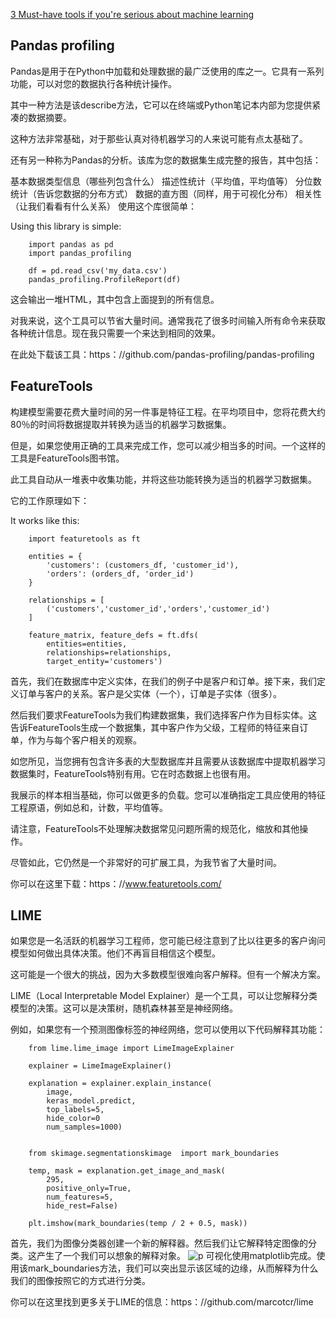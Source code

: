 [3 Must-have tools if you're serious about machine learning](https://fizzylogic.nl/2018/08/21/5-must-have-tools-if-youre-serious-about-machine-learning/)

## Pandas profiling

Pandas是用于在Python中加载和处理数据的最广泛使用的库之一。它具有一系列功能，可以对您的数据执行各种统计操作。

其中一种方法是该describe方法，它可以在终端或Python笔记本内部为您提供紧凑的数据摘要。

这种方法非常基础，对于那些认真对待机器学习的人来说可能有点太基础了。

还有另一种称为Pandas的分析。该库为您的数据集生成完整的报告，其中包括：

基本数据类型信息（哪些列包含什么）
描述性统计（平均值，平均值等）
分位数统计（告诉您数据的分布方式）
数据的直方图（同样，用于可视化分布）
相关性（让我们看看有什么关系）
使用这个库很简单：

Using this library is simple:

        import pandas as pd
        import pandas_profiling

        df = pd.read_csv('my_data.csv')
        pandas_profiling.ProfileReport(df)

这会输出一堆HTML，其中包含上面提到的所有信息。

对我来说，这个工具可以节省大量时间。通常我花了很多时间输入所有命令来获取各种统计信息。现在我只需要一个来达到相同的效果。

在此处下载该工具：https：//github.com/pandas-profiling/pandas-profiling

## FeatureTools

构建模型需要花费大量时间的另一件事是特征工程。在平均项目中，您将花费大约80％的时间将数据提取并转换为适当的机器学习数据集。

但是，如果您使用正确的工具来完成工作，您可以减少相当多的时间。一个这样的工具是FeatureTools图书馆。

此工具自动从一堆表中收集功能，并将这些功能转换为适当的机器学习数据集。

它的工作原理如下：

It works like this:

        import featuretools as ft

        entities = {
            'customers': (customers_df, 'customer_id'),
            'orders': (orders_df, 'order_id')
        }

        relationships = [
            ('customers','customer_id','orders','customer_id')
        ]

        feature_matrix, feature_defs = ft.dfs(
            entities=entities,
            relationships=relationships,
            target_entity='customers')



首先，我们在数据库中定义实体，在我们的例子中是客户和订单。接下来，我们定义订单与客户的关系。客户是父实体（一个），订单是子实体（很多）。

然后我们要求FeatureTools为我们构建数据集，我们选择客户作为目标实体。这告诉FeatureTools生成一个数据集，其中客户作为父级，工程师的特征来自订单，作为与每个客户相关的观察。

如您所见，当您拥有包含许多表的大型数据库并且需要从该数据库中提取机器学习数据集时，FeatureTools特别有用。它在时态数据上也很有用。

我展示的样本相当基础，你可以做更多的负载。您可以准确指定工具应使用的特征工程原语，例如总和，计数，平均值等。

请注意，FeatureTools不处理解决数据常见问题所需的规范化，缩放和其他操作。

尽管如此，它仍然是一个非常好的可扩展工具，为我节省了大量时间。

你可以在这里下载：https：//www.featuretools.com/

## LIME

如果您是一名活跃的机器学习工程师，您可能已经注意到了比以往更多的客户询问模型如何做出具体决策。他们不再盲目相信这个模型。

这可能是一个很大的挑战，因为大多数模型很难向客户解释。但有一个解决方案。

LIME（Local Interpretable Model Explainer）是一个工具，可以让您解释分类模型的决策。这可以是决策树，随机森林甚至是神经网络。

例如，如果您有一个预测图像标签的神经网络，您可以使用以下代码解释其功能：

        from lime.lime_image import LimeImageExplainer

        explainer = LimeImageExplainer()

        explanation = explainer.explain_instance(
            image, 
            keras_model.predict, 
            top_labels=5, 
            hide_color=0
            num_samples=1000)
    

        from skimage.segmentationskimage  import mark_boundaries

        temp, mask = explanation.get_image_and_mask(
            295, 
            positive_only=True, 
            num_features=5,
            hide_rest=False)
    
        plt.imshow(mark_boundaries(temp / 2 + 0.5, mask))

首先，我们为图像分类器创建一个新的解释器。然后我们让它解释特定图像的分类。这产生了一个我们可以想象的解释对象。
![p](https://fizzylogic.nl/content/images/2018/08/explainer.png)
可视化使用matplotlib完成。使用该mark_boundaries方法，我们可以突出显示该区域的边缘，从而解释为什么我们的图像按照它的方式进行分类。

你可以在这里找到更多关于LIME的信息：https：//github.com/marcotcr/lime

